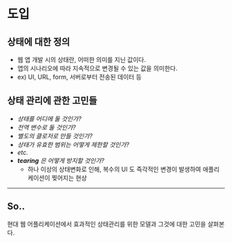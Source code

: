 # 도입

## 상태에 대한 정의
- 웹 앱 개발 시의 상태란, 어떠한 의미를 지닌 값이다.
- 앱의 시나리오에 따라 지속적으로 변경될 수 있는 값을 의미한다.
- ex) UI, URL, form, 서버로부터 전송된 데이터 등

## 상태 관리에 관한 고민들
- _상태를 어디에 둘 것인가?_
- _전역 변수로 둘 것인가?_
- _별도의 클로저로 만들 것인가?_
- _상태가 유효한 범위는 어떻게 제한할 것인가?_
- _etc._
- _**tearing** 은 어떻게 방지할 것인가?_
  - 하나 이상의 상태변화로 인해, 복수의 UI 도 즉각적인 변경이 발생하여 애플리케이션이 찢어지는 현상

------

## So..

현대 웹 어플리케이션에서 효과적인 상태관리를 위한 모델과 그것에 대한 고민을 살펴본다.
